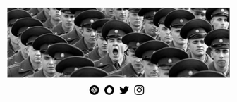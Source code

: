 ![ElAlemanyo](https://github.com/elalemanyo/elalemanyo/raw/master/elalemanyo.jpg)

<p align='center'>
  <a href="https://codepen.io/elalemanyo"><img alt="ElAlemanyo @ Codepen" height="22" src="https://raw.githubusercontent.com/elalemanyo/elalemanyo/master/icon/codepen.svg"></a>&nbsp;&nbsp;
  <a href="https://www.drupal.org/u/el-alema%C3%B1o"><img alt="ElAlemanyo @ Drupal" height="22" src="https://raw.githubusercontent.com/elalemanyo/elalemanyo/master/icon/drupal.svg"></a>&nbsp;&nbsp;
  <a href="https://twitter.com/elalemanyo"><img alt="ElAlemanyo @ Twitter" height="22" src="https://raw.githubusercontent.com/elalemanyo/elalemanyo/master/icon/twitter.svg"></a>&nbsp;&nbsp;
  <a href="https://www.instagram.com/elalemanyo/"><img alt="ElAlemanyo @ Instagram" height="22" src="https://raw.githubusercontent.com/elalemanyo/elalemanyo/master/icon/instagram.svg"></a>&nbsp;&nbsp;
</p>
